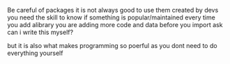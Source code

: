 Be careful of packages it is not always good to use them
created by devs
you need the skill to know if something is popular/maintained
every time you add alibrary you are adding more code and data
before you  import ask can i write this myself?

but it is also what makes programming so poerful as you dont need to do everything yourself
